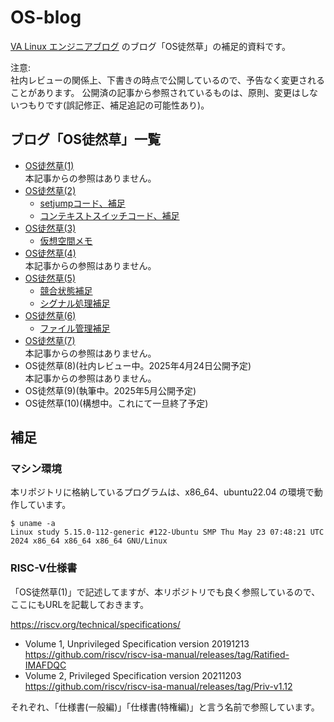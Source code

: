 # OS-blog

[VA Linux エンジニアブログ](https://valinux.hatenablog.com/about) のブログ「OS徒然草」の補足的資料です。

注意:  
社内レビューの関係上、下書きの時点で公開しているので、予告なく変更されることがあります。
公開済の記事から参照されているものは、原則、変更はしないつもりです(誤記修正、補足追記の可能性あり)。

## ブログ「OS徒然草」一覧

- [OS徒然草(1)](https://valinux.hatenablog.com/entry/20240725)  
本記事からの参照はありません。
- [OS徒然草(2)](https://valinux.hatenablog.com/entry/20240827)  
  - [setjumpコード、補足](https://github.com/oda-g/OS-blog/tree/main/setjmp)
  - [コンテキストスイッチコード、補足](https://github.com/oda-g/OS-blog/tree/main/context_switch)
- [OS徒然草(3)](https://valinux.hatenablog.com/entry/20240919)
  - [仮想空間メモ](https://github.com/oda-g/OS-blog/tree/main/virtual_address)
- [OS徒然草(4)](https://valinux.hatenablog.com/entry/20241024)  
本記事からの参照はありません。
- [OS徒然草(5)](https://valinux.hatenablog.com/entry/20241121)
  - [競合状態補足](https://github.com/oda-g/OS-blog/tree/main/race_condition)
  - [シグナル処理補足](https://github.com/oda-g/OS-blog/tree/main/signal)
- [OS徒然草(6)](https://valinux.hatenablog.com/entry/20241226)
  - [ファイル管理補足](https://github.com/oda-g/OS-blog/tree/main/file_management)
- [OS徒然草(7)](https://valinux.hatenablog.com/entry/20250130)  
本記事からの参照はありません。
- OS徒然草(8)(社内レビュー中。2025年4月24日公開予定)  
本記事からの参照はありません。
- OS徒然草(9)(執筆中。2025年5月公開予定)
- OS徒然草(10)(構想中。これにて一旦終了予定)

## 補足

### マシン環境

本リポジトリに格納しているプログラムは、x86_64、ubuntu22.04 の環境で動作しています。

```
$ uname -a
Linux study 5.15.0-112-generic #122-Ubuntu SMP Thu May 23 07:48:21 UTC 2024 x86_64 x86_64 x86_64 GNU/Linux
```

### RISC-V仕様書

「OS徒然草(1)」で記述してますが、本リポジトリでも良く参照しているので、ここにもURLを記載しておきます。

https://riscv.org/technical/specifications/

- Volume 1, Unprivileged Specification version 20191213  
https://github.com/riscv/riscv-isa-manual/releases/tag/Ratified-IMAFDQC
- Volume 2, Privileged Specification version 20211203  
https://github.com/riscv/riscv-isa-manual/releases/tag/Priv-v1.12

それぞれ、「仕様書(一般編)」「仕様書(特権編)」と言う名前で参照しています。
